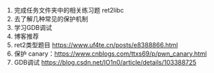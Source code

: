 1. 完成任务文件夹中的相关练习题 ret2libc
2. 去了解几种常见的保护机制
3. 学习GDB调试
4. 博客推荐
  1. ret2类型题目 https://www.uf4te.cn/posts/e8388866.html
  2. 保护 canary：https://www.cnblogs.com/ttxs69/p/pwn_canary.html
  3. GDB调试 https://blog.csdn.net/IO1n0/article/details/103388725
